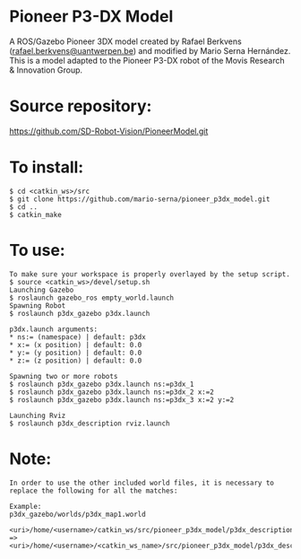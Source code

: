 # Pioneer P3-DX Model

A ROS/Gazebo Pioneer 3DX model created by Rafael Berkvens (rafael.berkvens@uantwerpen.be) and modified by Mario Serna Hernández. This is a model adapted to the Pioneer P3-DX robot of the Movis Research & Innovation Group.

# Source repository:
https://github.com/SD-Robot-Vision/PioneerModel.git

# To install:
```
$ cd <catkin_ws>/src
$ git clone https://github.com/mario-serna/pioneer_p3dx_model.git
$ cd ..
$ catkin_make
```

# To use:
```
To make sure your workspace is properly overlayed by the setup script.
$ source <catkin_ws>/devel/setup.sh
Launching Gazebo
$ roslaunch gazebo_ros empty_world.launch
Spawning Robot
$ roslaunch p3dx_gazebo p3dx.launch

p3dx.launch arguments:
* ns:= (namespace) | default: p3dx
* x:= (x position) | default: 0.0
* y:= (y position) | default: 0.0
* z:= (z position) | default: 0.0

Spawning two or more robots
$ roslaunch p3dx_gazebo p3dx.launch ns:=p3dx_1
$ roslaunch p3dx_gazebo p3dx.launch ns:=p3dx_2 x:=2
$ roslaunch p3dx_gazebo p3dx.launch ns:=p3dx_3 x:=2 y:=2

Launching Rviz
$ roslaunch p3dx_description rviz.launch
```

# Note:
```
In order to use the other included world files, it is necessary to replace the following for all the matches:

Example:
p3dx_gazebo/worlds/p3dx_map1.world

<uri>/home/<username>/catkin_ws/src/pioneer_p3dx_model/p3dx_description/meshes/chassis.stl</uri>
=>
<uri>/home/<username>/<catkin_ws_name>/src/pioneer_p3dx_model/p3dx_description/meshes/chassis.stl</uri>

```
